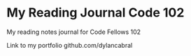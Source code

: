 # My Reading Journal Code 102
My reading notes journal for Code Fellows 102








Link to my portfolio 
github.com/dylancabral
